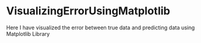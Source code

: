 # VisualizingErrorUsingMatplotlib
Here I have visualized the error between true data and predicting data using Matplotlib Library
